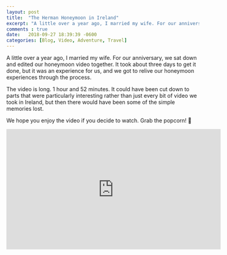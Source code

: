 ```yaml
---
layout: post
title:  "The Herman Honeymoon in Ireland"
excerpt: "A little over a year ago, I married my wife. For our anniversary, we sat down and edited our honeymoon video together. It took about three days to get it done, but it was an experience for us, and we got to relive our honeymoon experiences through the process."
comments : true
date:   2018-09-27 18:39:39 -0600
categories: [Blog, Video, Adventure, Travel]
---
```


A little over a year ago, I married my wife. For our anniversary, we sat down and edited our honeymoon video together. It took about three days to get it done, but it was an experience for us, and we got to relive our honeymoon experiences through the process.

The video is long. 1 hour and 52 minutes. It could have been cut down to parts that were particularly interesting rather than just every bit of video we took in Ireland, but then there would have been some of the simple memories lost.

We hope you enjoy the video if you decide to watch. Grab the popcorn! 🍿

<iframe width="560" height="315" src="https://www.youtube.com/embed/rblR5ONdbfA" frameborder="0" allow="accelerometer; autoplay; encrypted-media; gyroscope; picture-in-picture" allowfullscreen></iframe>